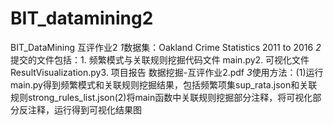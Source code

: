# BIT_datamining2
BIT_DataMining 互评作业2
*1*数据集：Oakland Crime Statistics 2011 to 2016
*2*提交的文件包括：1. 频繁模式与关联规则挖掘代码文件	main.py2. 可视化文件	ResultVisualization.py3. 项目报告	数据挖掘-互评作业2.pdf
*3*使用方法：(1)运行main.py得到频繁模式和关联规则挖掘结果，包括频繁项集sup_rata.json和关联规则strong_rules_list.json(2)将main函数中关联规则挖掘部分注释，将可视化部分反注释，运行得到可视化结果图
